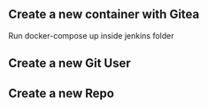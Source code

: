 ## Create a new container with Gitea
Run docker-compose up inside jenkins folder

## Create a new Git User

## Create a new Repo
